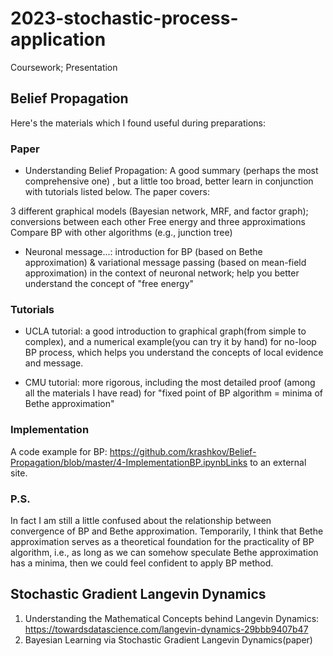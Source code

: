 # 2023-stochastic-process-application
Coursework; Presentation

## Belief Propagation
Here's the materials which I found useful during preparations:

### Paper
- Understanding Belief Propagation: A good summary (perhaps the most comprehensive one) , but a little too broad, better learn in conjunction with tutorials listed below. The paper covers:

3 different graphical models (Bayesian network, MRF, and factor graph); conversions between each other
Free energy and three approximations
Compare BP with other algorithms (e.g., junction tree) 
- Neuronal message...: introduction for BP (based on Bethe approximation) & variational message passing (based on mean-field approximation) in the context of neuronal network; help you better understand the concept of "free energy"

### Tutorials
- UCLA tutorial: a good introduction to graphical graph(from simple to complex), and a numerical example(you can try it by hand) for no-loop BP process, which helps you understand the concepts of local evidence and message.

- CMU tutorial: more rigorous, including the most detailed proof (among all the materials I have read) for "fixed point of BP algorithm = minima of Bethe approximation"

### Implementation
A code example for BP: https://github.com/krashkov/Belief-Propagation/blob/master/4-ImplementationBP.ipynbLinks to an external site.


### P.S.

In fact I am still a little confused about the relationship between convergence of BP and Bethe approximation. Temporarily, I think that Bethe approximation serves as a theoretical foundation for the practicality of BP algorithm, i.e., as long as we can somehow speculate Bethe approximation has a minima, then we could feel confident to apply BP method. 

## Stochastic Gradient Langevin Dynamics
1. Understanding the Mathematical Concepts behind Langevin Dynamics: https://towardsdatascience.com/langevin-dynamics-29bbb9407b47
2. Bayesian Learning via Stochastic Gradient Langevin Dynamics(paper)
